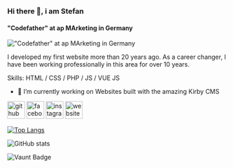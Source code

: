 ### Hi there 👋, i am Stefan 
#### "Codefather" at ap MArketing in Germany
!["Codefather" at ap MArketing in Germany](https://arturssmirnovs.github.io/github-profile-readme-generator/images/banner.png)


I developed my first website more than 20 years ago. As a career changer, I have been working professionally in this area for over 10 years.

Skills: HTML / CSS / PHP / JS / VUE JS

- 🔭 I’m currently working on Websites built with the amazing Kirby CMS 


[<img src='https://cdn.jsdelivr.net/npm/simple-icons@3.0.1/icons/github.svg' alt='github' height='40'>](https://github.com/https://github.com/SF-apMarketing)  [<img src='https://cdn.jsdelivr.net/npm/simple-icons@3.0.1/icons/facebook.svg' alt='facebook' height='40'>](https://www.facebook.com/https://www.facebook.com/arspublica)  [<img src='https://cdn.jsdelivr.net/npm/simple-icons@3.0.1/icons/instagram.svg' alt='instagram' height='40'>](https://www.instagram.com/https://www.instagram.com/ars_publica_marketing//)  [<img src='https://cdn.jsdelivr.net/npm/simple-icons@3.0.1/icons/icloud.svg' alt='website' height='40'>](https://apmarketing.de)  

[![Top Langs](https://github-readme-stats.vercel.app/api/top-langs/?username=https://github.com/SF-apMarketing)](https://github.com/anuraghazra/github-readme-stats)

![GitHub stats](https://github-readme-stats.vercel.app/api?username=https://github.com/SF-apMarketing&show_icons=true&count_private=true)  

![Vaunt Badge](https://api.vaunt.dev/v1/github/entities/https://github.com/SF-apMarketing/contributions?format=svg&private=true)  
